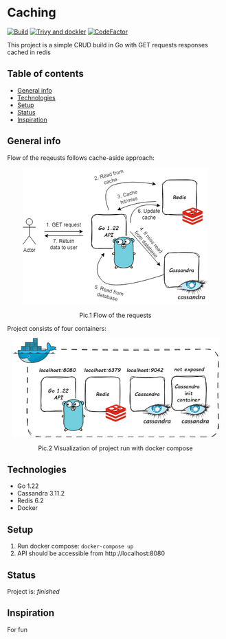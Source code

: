 # Caching

[![Build](https://github.com/ArturMarekNowak/Caching/actions/workflows/workflow.yml/badge.svg)](https://github.com/ArturMarekNowak/Caching/actions/workflows/workflow.yml/badge.svg) [![Trivy and dockler](https://github.com/ArturMarekNowak/Caching/actions/workflows/image-scan.yml/badge.svg)](https://github.com/ArturMarekNowak/Caching/actions/workflows/image-scan.yml/badge.svg) [![CodeFactor](https://www.codefactor.io/repository/github/arturmareknowak/caching/badge)](https://www.codefactor.io/repository/github/arturmareknowak/caching)


This project is a simple CRUD build in Go with GET requests responses cached in redis

## Table of contents
* [General info](#general-info)
* [Technologies](#technologies)
* [Setup](#setup)
* [Status](#status)
* [Inspiration](#inspiration)

## General info

Flow of the reqeusts follows cache-aside approach:

<p align="center"><img src="./docs/cacheaside.drawio.png" alt=""/>
<p align="center">Pic.1 Flow of the requests </p>


Project consists of four containers:

<p align="center"><img src="./docs/network.drawio.png" alt=""/>
<p align="center">Pic.2 Visualization of project run with docker compose </p>


## Technologies
* Go 1.22
* Cassandra 3.11.2
* Redis 6.2
* Docker

## Setup
1. Run docker compose: `docker-compose up`
2. API should be accessible from http://localhost:8080

## Status
Project is: _finished_

## Inspiration
For fun
